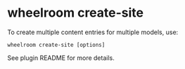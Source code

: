 # wheelroom create-site

To create multiple content entries for multiple models, use:

```
wheelroom create-site [options]
```

See plugin README for more details.
